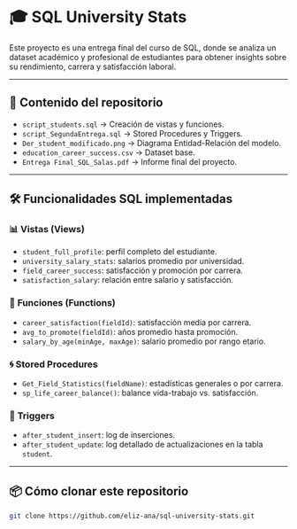 # 🎓 SQL University Stats

Este proyecto es una entrega final del curso de SQL, donde se analiza un dataset académico y profesional de estudiantes para obtener insights sobre su rendimiento, carrera y satisfacción laboral.

---

## 📁 Contenido del repositorio

- `script_students.sql` → Creación de vistas y funciones.
- `script_SegundaEntrega.sql` → Stored Procedures y Triggers.
- `Der_student_modificado.png` → Diagrama Entidad-Relación del modelo.
- `education_career_success.csv` → Dataset base.
- `Entrega Final_SQL_Salas.pdf` → Informe final del proyecto.

---

## 🛠 Funcionalidades SQL implementadas

### 📊 **Vistas (Views)**
- `student_full_profile`: perfil completo del estudiante.
- `university_salary_stats`: salarios promedio por universidad.
- `field_career_success`: satisfacción y promoción por carrera.
- `satisfaction_salary`: relación entre salario y satisfacción.

### 🧮 **Funciones (Functions)**
- `career_satisfaction(fieldId)`: satisfacción media por carrera.
- `avg_to_promote(fieldId)`: años promedio hasta promoción.
- `salary_by_age(minAge, maxAge)`: salario promedio por rango etario.

### 🌀 **Stored Procedures**
- `Get_Field_Statistics(fieldName)`: estadísticas generales o por carrera.
- `sp_life_career_balance()`: balance vida-trabajo vs. satisfacción.

### 🚨 **Triggers**
- `after_student_insert`: log de inserciones.
- `after_student_update`: log detallado de actualizaciones en la tabla `student`.

---

## 📦 Cómo clonar este repositorio

```bash
git clone https://github.com/eliz-ana/sql-university-stats.git
